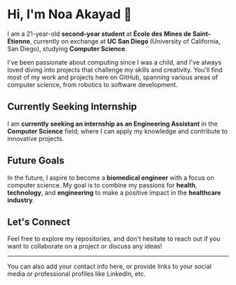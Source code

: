 # Hi, I'm **Noa Akayad** 👋

I am a 21-year-old **second-year student** at **École des Mines de Saint-Étienne**, currently on exchange at **UC San Diego** (University of California, San Diego), studying **Computer Science**.

I've been passionate about computing since I was a child, and I've always loved diving into projects that challenge my skills and creativity. You'll find most of my work and projects here on GitHub, spanning various areas of computer science, from robotics to software development.

## Currently Seeking Internship

I am **currently seeking an internship as an Engineering Assistant** in the **Computer Science** field, where I can apply my knowledge and contribute to innovative projects.

## Future Goals

In the future, I aspire to become a **biomedical engineer** with a focus on computer science. My goal is to combine my passions for **health**, **technology**, and **engineering** to make a positive impact in the **healthcare industry**.

## Let's Connect

Feel free to explore my repositories, and don't hesitate to reach out if you want to collaborate on a project or discuss any ideas!

---

You can also add your contact info here, or provide links to your social media or professional profiles like LinkedIn, etc.
